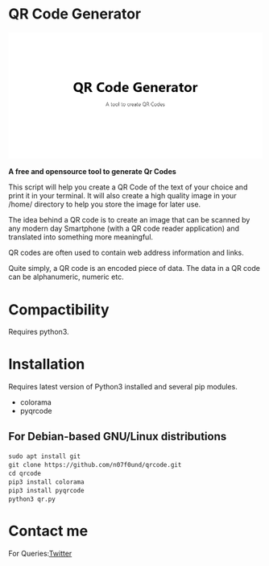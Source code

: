 # QR Code Generator

![banner](qr.png)

**A free and opensource tool to generate Qr Codes**

This script will help you create a QR Code of the text of your choice and print it in your terminal. It will also create a high quality image in your /home/<username> directory to help you store the image for later use.

The idea behind a QR code is to create an image that can be scanned by any modern day Smartphone (with a QR code reader application) and translated into something more meaningful. 

QR codes are often used to contain web address information and links.

Quite simply, a QR code is an encoded piece of data. The data in a QR code can be alphanumeric, numeric etc.

# Compactibility
Requires python3.

# Installation

Requires latest version of Python3 installed and several pip modules.
- colorama
- pyqrcode

## For Debian-based GNU/Linux distributions

`sudo apt install git`  
`git clone https://github.com/n07f0und/qrcode.git`  
`cd qrcode`  
`pip3 install colorama`  
`pip3 install pyqrcode`  
`python3 qr.py`  

# Contact me
For Queries:[Twitter](https://twitter.com/Muinde_Kevoh)

